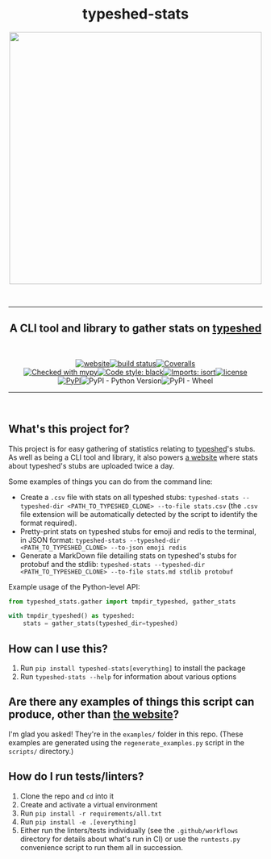<div align=center>

# typeshed-stats

<img src="https://user-images.githubusercontent.com/66076021/202873196-3af493e6-bca0-4c1a-8853-73635b5c1ca8.png" width="500">

<br><hr>

## A CLI tool and library to gather stats on [typeshed](https://github.com/python/typeshed)

<br>

[![website](https://img.shields.io/website?down_color=red&down_message=Offline&style=for-the-badge&up_color=green&up_message=Running&url=https%3A%2F%2Falexwaygood.github.io%2Ftypeshed-stats%2F)](https://alexwaygood.github.io/typeshed-stats/)[![build status](https://img.shields.io/github/workflow/status/AlexWaygood/typeshed-stats/tests/main?label=Tests&style=for-the-badge)](https://github.com/AlexWaygood/typeshed-stats/actions/workflows/check.yml)[![Coveralls](https://img.shields.io/coverallsCoverage/github/AlexWaygood/typeshed-stats?style=for-the-badge)](https://coveralls.io/github/AlexWaygood/typeshed-stats)
<br>
[![Checked with mypy](https://img.shields.io/badge/mypy-checked-blue?style=for-the-badge)](http://mypy-lang.org/)[![Code style: black](https://img.shields.io/badge/code%20style-black-000000.svg?style=for-the-badge)](https://github.com/psf/black)[![Imports: isort](https://img.shields.io/badge/%20imports-isort-%231674b1?style=for-the-badge&labelColor=ef8336)](https://pycqa.github.io/isort/)[![license](https://img.shields.io/github/license/AlexWaygood/typeshed-stats?style=for-the-badge)](https://opensource.org/licenses/MIT)
<br>[![PyPI](https://img.shields.io/pypi/v/typeshed-stats?style=for-the-badge)](https://pypi.org/project/typeshed-stats/)![PyPI - Python Version](https://img.shields.io/pypi/pyversions/typeshed-stats?style=for-the-badge)![PyPI - Wheel](https://img.shields.io/pypi/wheel/typeshed-stats?style=for-the-badge)

<hr>
<br>
</div>

## What's this project for?

This project is for easy gathering of statistics relating to [typeshed](https://github.com/python/typeshed)'s stubs. As well as being a CLI tool and library, it also powers [a website](https://alexwaygood.github.io/typeshed-stats/) where stats about typeshed's stubs are uploaded twice a day.

Some examples of things you can do from the command line:
- Create a `.csv` file with stats on all typeshed stubs: `typeshed-stats --typeshed-dir <PATH_TO_TYPESHED_CLONE> --to-file stats.csv` (the `.csv` file extension will be automatically detected by the script to identify the format required).
- Pretty-print stats on typeshed stubs for emoji and redis to the terminal, in JSON format: `typeshed-stats --typeshed-dir <PATH_TO_TYPESHED_CLONE> --to-json emoji redis`
- Generate a MarkDown file detailing stats on typeshed's stubs for protobuf and the stdlib: `typeshed-stats --typeshed-dir <PATH_TO_TYPESHED_CLONE> --to-file stats.md stdlib protobuf`

Example usage of the Python-level API:
```python
from typeshed_stats.gather import tmpdir_typeshed, gather_stats

with tmpdir_typeshed() as typeshed:
    stats = gather_stats(typeshed_dir=typeshed)
```

## How can I use this?

1. Run `pip install typeshed-stats[everything]` to install the package
2. Run `typeshed-stats --help` for information about various options

## Are there any examples of things this script can produce, other than [the website](https://alexwaygood.github.io/typeshed-stats/)?
I'm glad you asked! They're in the `examples/` folder in this repo.
(These examples are generated using the `regenerate_examples.py` script in the `scripts/` directory.)

## How do I run tests/linters?
1. Clone the repo and `cd` into it
2. Create and activate a virtual environment
3. Run `pip install -r requirements/all.txt`
4. Run `pip install -e .[everything]`
5. Either run the linters/tests individually (see the `.github/workflows` directory for details about what's run in CI) or use the `runtests.py` convenience script to run them all in succession.
